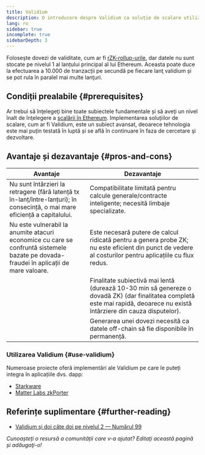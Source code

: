 ```yaml
---
title: Validium
description: O introducere despre Validium ca soluție de scalare utilizată actualmente de comunitatea Ethereum.
lang: ro
sidebar: true
incomplete: true
sidebarDepth: 3
---
```


Folosește dovezi de validitate, cum ar fi [rZK-rollup-urile](/developers/docs/scaling/zk-rollups/), dar datele nu sunt stocate pe nivelul 1 al lanțului principal al lui Ethereum. Aceasta poate duce la efectuarea a 10.000 de tranzacții pe secundă pe fiecare lanţ validium și se pot rula în paralel mai multe lanţuri.

## Condiții prealabile {#prerequisites}

Ar trebui să înţelegeţi bine toate subiectele fundamentale și să aveţi un nivel înalt de înţelegere a [scalării în Ethereum](/developers/docs/scaling/). Implementarea soluțiilor de scalare, cum ar fi Validium, este un subiect avansat, deoarece tehnologia este mai puțin testată în luptă și se află în continuare în faza de cercetare şi dezvoltare.

## Avantaje și dezavantaje {#pros-and-cons}

| Avantaje                                                                                                                              | Dezavantaje                                                                                                                                                                 |
| ------------------------------------------------------------------------------------------------------------------------------------- | --------------------------------------------------------------------------------------------------------------------------------------------------------------------------- |
| Nu sunt întârzieri la retragere (fără latență tx în-lanț/între-lanțuri); în consecință, o mai mare eficiență a capitalului.           | Compatibilitate limitată pentru calcule generale/contracte inteligente; necesită limbaje specializate.                                                                      |
| Nu este vulnerabil la anumite atacuri economice cu care se confruntă sistemele bazate pe dovada-fraudei în aplicații de mare valoare. | Este necesară putere de calcul ridicată pentru a genera probe ZK; nu este eficient din punct de vedere al costurilor pentru aplicațiile cu flux redus.                      |
|                                                                                                                                       | Finalitate subiectivă mai lentă (durează 10-30 min să genereze o dovadă ZK) (dar finalitatea completă este mai rapidă, deoarece nu există întârziere din cauza disputelor). |
|                                                                                                                                       | Generarea unei dovezi necesită ca datele off-chain să fie disponibile în permanență.                                                                                        |

### Utilizarea Validium {#use-validium}

Numeroase proiecte oferă implementări ale Validium pe care le puteți integra în aplicațiile dvs. dapp:

- [Starkware](https://starkware.co/)
- [Matter Labs zkPorter](https://matter-labs.io/)

## Referințe suplimentare {#further-reading}

- [Validium şi doi câte doi pe nivelul 2 — Numărul 99](https://www.buildblockchain.tech/newsletter/issues/no-99-validium-and-the-layer-2-two-by-two)

_Cunoașteți o resursă a comunității care v-a ajutat? Editaţi această pagină și adăugaţi-o!_
